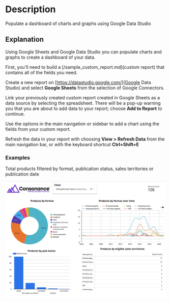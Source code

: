 # Description

Populate a dashboard of charts and graphs using Google Data Studio

## Explanation

Using Google Sheets and Google Data Studio you can populate charts and graphs to create a dashboard of your data.

First, you'll need to build a [/sample_custom_report.md](custom report) that contains all of the fields you need.

Create a new report on [https://datastudio.google.com/](Google Data Studio) and select **Google Sheets** from the selection of Google Connectors.

Link your previously created custom report created in Google Sheets as a data source by selecting the spreadsheet. There will be a pop-up warning you that you are about to add data to your report; choose **Add to Report** to continue.

Use the options in the main navigation or sidebar to add a chart using the fields from your custom report.

Refresh the data in your report with choosing **View > Refresh Data** from the main navigation bar, or with the keyboard shortcut **Ctrl+Shift+E**

### Examples

Total products filtered by format, publication status, sales territories or publication date

![](/images/sampledashboard.png)
